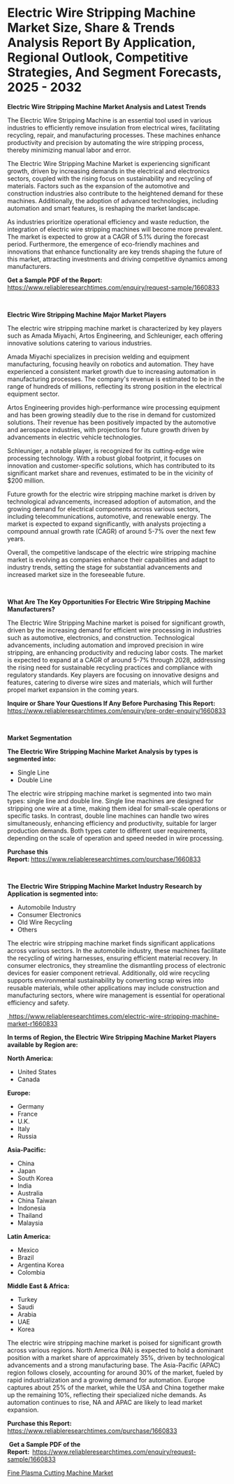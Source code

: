 <p><h1>Electric Wire Stripping Machine Market Size, Share & Trends Analysis Report By Application, Regional Outlook, Competitive Strategies, And Segment Forecasts, 2025 - 2032</h1></p><p><strong>Electric Wire Stripping Machine Market Analysis and Latest Trends</strong></p>
<p><p>The Electric Wire Stripping Machine is an essential tool used in various industries to efficiently remove insulation from electrical wires, facilitating recycling, repair, and manufacturing processes. These machines enhance productivity and precision by automating the wire stripping process, thereby minimizing manual labor and error.</p><p>The Electric Wire Stripping Machine Market is experiencing significant growth, driven by increasing demands in the electrical and electronics sectors, coupled with the rising focus on sustainability and recycling of materials. Factors such as the expansion of the automotive and construction industries also contribute to the heightened demand for these machines. Additionally, the adoption of advanced technologies, including automation and smart features, is reshaping the market landscape. </p><p>As industries prioritize operational efficiency and waste reduction, the integration of electric wire stripping machines will become more prevalent. The market is expected to grow at a CAGR of 5.1% during the forecast period. Furthermore, the emergence of eco-friendly machines and innovations that enhance functionality are key trends shaping the future of this market, attracting investments and driving competitive dynamics among manufacturers.</p></p>
<p><strong>Get a Sample PDF of the Report:&nbsp;</strong> <a href="https://www.reliableresearchtimes.com/enquiry/request-sample/1660833?utm_campaign=2263&utm_medium=2&utm_source=Github&utm_content=ia&utm_term=10042025&utm_id=electric-wire-stripping-machine">https://www.reliableresearchtimes.com/enquiry/request-sample/1660833</a></p>
<p>&nbsp;</p>
<p><strong>Electric Wire Stripping Machine Major Market Players</strong></p>
<p><p>The electric wire stripping machine market is characterized by key players such as Amada Miyachi, Artos Engineering, and Schleuniger, each offering innovative solutions catering to various industries. </p><p>Amada Miyachi specializes in precision welding and equipment manufacturing, focusing heavily on robotics and automation. They have experienced a consistent market growth due to increasing automation in manufacturing processes. The company's revenue is estimated to be in the range of hundreds of millions, reflecting its strong position in the electrical equipment sector.</p><p>Artos Engineering provides high-performance wire processing equipment and has been growing steadily due to the rise in demand for customized solutions. Their revenue has been positively impacted by the automotive and aerospace industries, with projections for future growth driven by advancements in electric vehicle technologies.</p><p>Schleuniger, a notable player, is recognized for its cutting-edge wire processing technology. With a robust global footprint, it focuses on innovation and customer-specific solutions, which has contributed to its significant market share and revenues, estimated to be in the vicinity of $200 million.</p><p>Future growth for the electric wire stripping machine market is driven by technological advancements, increased adoption of automation, and the growing demand for electrical components across various sectors, including telecommunications, automotive, and renewable energy. The market is expected to expand significantly, with analysts projecting a compound annual growth rate (CAGR) of around 5-7% over the next few years.</p><p>Overall, the competitive landscape of the electric wire stripping machine market is evolving as companies enhance their capabilities and adapt to industry trends, setting the stage for substantial advancements and increased market size in the foreseeable future.</p></p>
<p>&nbsp;</p>
<p><strong>What Are The Key Opportunities For Electric Wire Stripping Machine Manufacturers?</strong></p>
<p><p>The Electric Wire Stripping Machine market is poised for significant growth, driven by the increasing demand for efficient wire processing in industries such as automotive, electronics, and construction. Technological advancements, including automation and improved precision in wire stripping, are enhancing productivity and reducing labor costs. The market is expected to expand at a CAGR of around 5-7% through 2028, addressing the rising need for sustainable recycling practices and compliance with regulatory standards. Key players are focusing on innovative designs and features, catering to diverse wire sizes and materials, which will further propel market expansion in the coming years.</p></p>
<p><strong>Inquire or Share Your Questions If Any Before Purchasing This Report:</strong> <a href="https://www.reliableresearchtimes.com/enquiry/pre-order-enquiry/1660833?utm_campaign=2263&utm_medium=2&utm_source=Github&utm_content=ia&utm_term=10042025&utm_id=electric-wire-stripping-machine">https://www.reliableresearchtimes.com/enquiry/pre-order-enquiry/1660833</a></p>
<p>&nbsp;</p>
<p><strong>Market Segmentation</strong></p>
<p><strong>The Electric Wire Stripping Machine Market Analysis by types is segmented into:</strong></p>
<p><ul><li>Single Line</li><li>Double Line</li></ul></p>
<p><p>The electric wire stripping machine market is segmented into two main types: single line and double line. Single line machines are designed for stripping one wire at a time, making them ideal for small-scale operations or specific tasks. In contrast, double line machines can handle two wires simultaneously, enhancing efficiency and productivity, suitable for larger production demands. Both types cater to different user requirements, depending on the scale of operation and speed needed in wire processing.</p></p>
<p><strong>Purchase this Report:&nbsp;</strong><a href="https://www.reliableresearchtimes.com/purchase/1660833?utm_campaign=2263&utm_medium=2&utm_source=Github&utm_content=ia&utm_term=10042025&utm_id=electric-wire-stripping-machine">https://www.reliableresearchtimes.com/purchase/1660833</a></p>
<p>&nbsp;</p>
<p><strong>The Electric Wire Stripping Machine Market Industry Research by Application is segmented into:</strong></p>
<p><ul><li>Automobile Industry</li><li>Consumer Electronics</li><li>Old Wire Recycling</li><li>Others</li></ul></p>
<p><p>The electric wire stripping machine market finds significant applications across various sectors. In the automobile industry, these machines facilitate the recycling of wiring harnesses, ensuring efficient material recovery. In consumer electronics, they streamline the dismantling process of electronic devices for easier component retrieval. Additionally, old wire recycling supports environmental sustainability by converting scrap wires into reusable materials, while other applications may include construction and manufacturing sectors, where wire management is essential for operational efficiency and safety.</p></p>
<p><a href="https://www.reliableresearchtimes.com/electric-wire-stripping-machine-market-r1660833?utm_campaign=2263&utm_medium=2&utm_source=Github&utm_content=ia&utm_term=10042025&utm_id=electric-wire-stripping-machine">&nbsp;https://www.reliableresearchtimes.com/electric-wire-stripping-machine-market-r1660833</a></p>
<p><strong>In terms of Region, the Electric Wire Stripping Machine Market Players available by Region are:</strong></p>
<p>
    <p> <strong> North America: </strong>
        <ul>
            <li>United States</li>
            <li>Canada</li>
        </ul>
        </p> 
    <p> <strong> Europe: </strong>
        <ul>
            <li>Germany</li>
            <li>France</li>
            <li>U.K.</li>
            <li>Italy</li>
            <li>Russia</li>
        </ul>
        </p> 
    <p> <strong> Asia-Pacific: </strong>
        <ul>
            <li>China</li>
            <li>Japan</li>
            <li>South Korea</li>
            <li>India</li>
            <li>Australia</li>
            <li>China Taiwan</li>
            <li>Indonesia</li>
            <li>Thailand</li>
            <li>Malaysia</li>
        </ul>
        </p> 
    <p> <strong> Latin America: </strong>
        <ul>
            <li>Mexico</li>
            <li>Brazil</li>
            <li>Argentina Korea</li>
            <li>Colombia</li>
        </ul>
        </p> 
    <p> <strong> Middle East & Africa: </strong>
        <ul>
            <li>Turkey</li>
            <li>Saudi</li>
            <li>Arabia</li>
            <li>UAE</li>
            <li>Korea</li>
        </ul>
    </p>
    </p>
<p><p>The electric wire stripping machine market is poised for significant growth across various regions. North America (NA) is expected to hold a dominant position with a market share of approximately 35%, driven by technological advancements and a strong manufacturing base. The Asia-Pacific (APAC) region follows closely, accounting for around 30% of the market, fueled by rapid industrialization and a growing demand for automation. Europe captures about 25% of the market, while the USA and China together make up the remaining 10%, reflecting their specialized niche demands. As automation continues to rise, NA and APAC are likely to lead market expansion.</p></p>
<p><strong>Purchase this Report: </strong><a href="https://www.reliableresearchtimes.com/purchase/1660833?utm_campaign=2263&utm_medium=2&utm_source=Github&utm_content=ia&utm_term=10042025&utm_id=electric-wire-stripping-machine">https://www.reliableresearchtimes.com/purchase/1660833</a></p>
<p>&nbsp;<strong>Get a Sample PDF of the Report:&nbsp;&nbsp;</strong><a href="https://www.reliableresearchtimes.com/enquiry/request-sample/1660833?utm_campaign=2263&utm_medium=2&utm_source=Github&utm_content=ia&utm_term=10042025&utm_id=electric-wire-stripping-machine">https://www.reliableresearchtimes.com/enquiry/request-sample/1660833</a></p>
<p><strong></strong></p>
<p><p><a href="https://github.com/andulanick3/Market-Research-Report-List-1/blob/main/fine-plasma-cutting-machine-market.md?utm_campaign=2263&utm_medium=2&utm_source=Github&utm_content=ia&utm_term=10042025&utm_id=electric-wire-stripping-machine">Fine Plasma Cutting Machine Market</a></p></p>